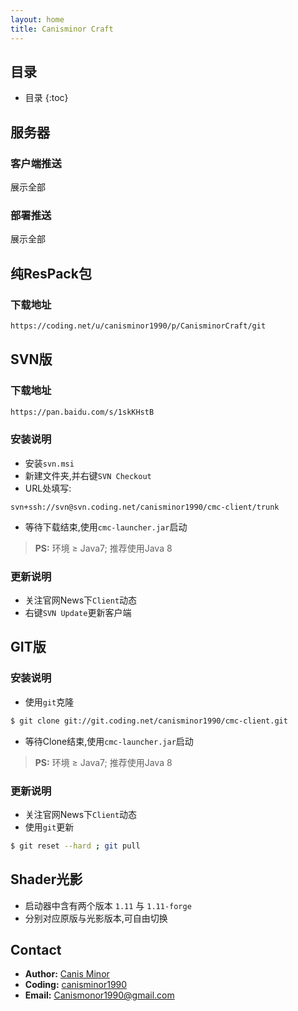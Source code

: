 ```yaml
---
layout: home
title: Canisminor Craft
---
```


## 目录

* 目录
{:toc}

## 服务器
   
<div class="w-group" id="server"></div>
    
### 客户端推送

<div class="show-btn" id="clientShow">展示全部</div>
<div class="w-group" id="client"></div>

### 部署推送

<div class="show-btn" id="hookShow">展示全部</div>
<div class="w-group" id="hook"></div>

## 纯ResPack包

### 下载地址

```sh
https://coding.net/u/canisminor1990/p/CanisminorCraft/git
```

## SVN版

### 下载地址

```sh
https://pan.baidu.com/s/1skKHstB
```

### 安装说明

- 安装`svn.msi`
- 新建文件夹,并右键`SVN Checkout`
- URL处填写:

```
svn+ssh://svn@svn.coding.net/canisminor1990/cmc-client/trunk
```

- 等待下载结束,使用`cmc-launcher.jar`启动

> **PS:** 环境 ≥ Java7; 推荐使用Java 8

### 更新说明

- 关注官网News下`Client`动态
- 右键`SVN Update`更新客户端

## GIT版

### 安装说明

- 使用`git`克隆

```bash
$ git clone git://git.coding.net/canisminor1990/cmc-client.git
```
- 等待Clone结束,使用`cmc-launcher.jar`启动

> **PS:** 环境 ≥ Java7; 推荐使用Java 8

### 更新说明

- 关注官网News下`Client`动态
- 使用`git`更新

```bash
$ git reset --hard ; git pull
```

## Shader光影

- 启动器中含有两个版本 `1.11` 与 `1.11-forge`
- 分别对应原版与光影版本,可自由切换

## Contact

- **Author:** [Canis Minor](http://canisminor.cc)
- **Coding:** [canisminor1990](https://coding.net/u/canisminor1990)
- **Email:** [Canismonor1990@gmail.com](Canismonor1990@gmail.com)